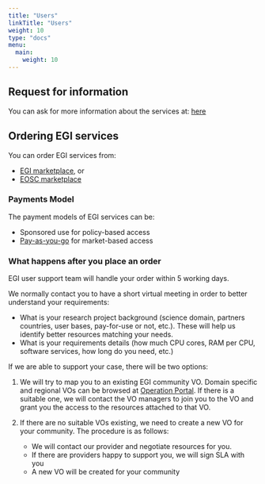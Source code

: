 ```yaml
---
title: "Users"
linkTitle: "Users"
weight: 10
type: "docs"
menu:
  main:
    weight: 10
---
```


## Request for information

You can ask for more information about the services at: [here](https://www.egi.eu/more-information/)

## Ordering EGI services

You can order EGI services from:

* [EGI marketplace](https://marketplace.egi.eu/), or
* [EOSC marketplace](https://marketplace.eosc-portal.eu/services?providers=1)

### Payments Model

The payment models of EGI services can be:

* Sponsored use for policy-based access
* [Pay-as-you-go](https://wiki.egi.eu/wiki/VT_EGI_Pay-for-Use_Service/Price_Overview)
  for market-based access

### What happens after you place an order

EGI user support team will handle your order within 5 working days.

We normally contact you to have a short virtual meeting in order to better
understand your requirements:

* What is your research project background (science domain, partners countries,
  user bases, pay-for-use or not, etc.). These will help us identify better
  resources matching your needs.
* What is your requirements details (how much CPU cores, RAM per CPU,
  software services, how long do you need, etc.)

If we are able to support your case, there will be two options:

1. We will try to map you to an existing EGI community VO. Domain specific and
   regional VOs can be browsed at [Operation Portal](https://operations-portal.egi.eu/vo/).
   If there is a suitable one, we will contact the VO managers to join you to
   the VO and grant you the access to the resources attached to that VO.

1. If there are no suitable VOs existing, we need to create a new VO for your
   community. The procedure is as follows:
   * We will contact our provider and negotiate resources for you.
   * If there are providers happy to support you, we will sign SLA with you
   * A new VO will be created for your community
